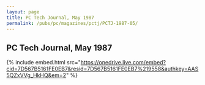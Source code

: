 ```yaml
---
layout: page
title: PC Tech Journal, May 1987
permalink: /pubs/pc/magazines/pctj/PCTJ-1987-05/
---
```


PC Tech Journal, May 1987
-------------------------

{% include embed.html src="https://onedrive.live.com/embed?cid=7D567B5161FE0EB7&resid=7D567B5161FE0EB7%219558&authkey=AAS5QZxVVg_HkHQ&em=2" %}

